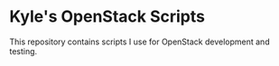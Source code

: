 Kyle's OpenStack Scripts
========================

This repository contains scripts I use for OpenStack development and testing.

